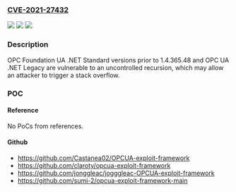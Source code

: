 ### [CVE-2021-27432](https://cve.mitre.org/cgi-bin/cvename.cgi?name=CVE-2021-27432)
![](https://img.shields.io/static/v1?label=Product&message=OPC%20Foundation%20OPC%20UA%20.NET%20Standard%20and%20OPC%20UA%20.NET%20Legacy&color=blue)
![](https://img.shields.io/static/v1?label=Version&message=n%2Fa&color=blue)
![](https://img.shields.io/static/v1?label=Vulnerability&message=UNCONTROLLED%20RECURSION%20CWE-674&color=brighgreen)

### Description

OPC Foundation UA .NET Standard versions prior to 1.4.365.48 and OPC UA .NET Legacy are vulnerable to an uncontrolled recursion, which may allow an attacker to trigger a stack overflow.

### POC

#### Reference
No PoCs from references.

#### Github
- https://github.com/Castanea02/OPCUA-exploit-framework
- https://github.com/claroty/opcua-exploit-framework
- https://github.com/jonggleac/jogggleac-OPCUA-exploit-framework
- https://github.com/sumi-2/opcua-exploit-framework-main

